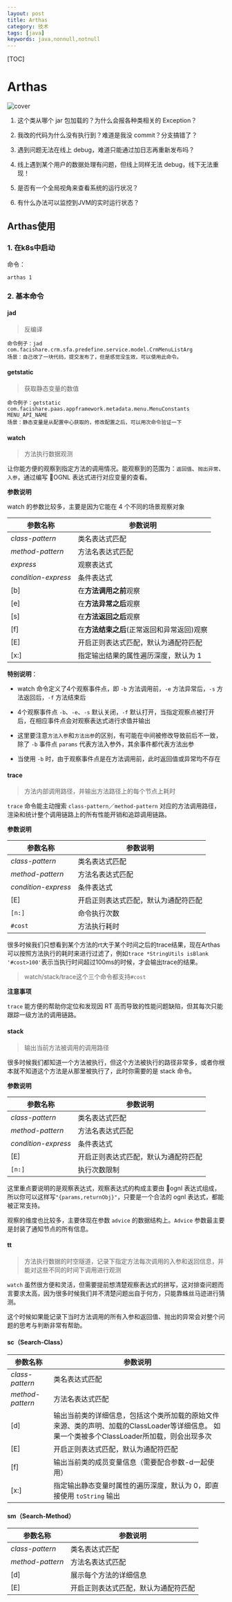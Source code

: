 ```yaml
---
layout: post
title: Arthas
category: 技术
tags: [java]
keywords: java,nonnull,notnull
---
```


[TOC]



# Arthas

![cover](https://alibaba.github.io/arthas/_images/arthas.png)

1. 这个类从哪个 jar 包加载的？为什么会报各种类相关的 Exception？

2. 我改的代码为什么没有执行到？难道是我没 commit？分支搞错了？

3. 遇到问题无法在线上 debug，难道只能通过加日志再重新发布吗？

4. 线上遇到某个用户的数据处理有问题，但线上同样无法 debug，线下无法重现！

5. 是否有一个全局视角来查看系统的运行状况？

6. 有什么办法可以监控到JVM的实时运行状态？

   

## Arthas使用

### 1. 在k8s中启动

命令：

```shell
arthas 1
```


### 2. 基本命令

####  jad

> 反编译

```
命令例子：jad com.facishare.crm.sfa.predefine.service.model.CrmMenuListArg
场景：自己改了一块代码，提交发布了，但是感觉没生效，可以使用此命令。
```

#### getstatic

> 获取静态变量的数值

```
命令例子：getstatic com.facishare.paas.appframework.metadata.menu.MenuConstants MENU_API_NAME
场景：静态变量是从配置中心获取的，修改配置之后，可以用次命令验证一下
```

#### watch

> 方法执行数据观测

让你能方便的观察到指定方法的调用情况。能观察到的范围为：`返回值`、`抛出异常`、`入参`，通过编写 OGNL 表达式进行对应变量的查看。

**参数说明**

watch 的参数比较多，主要是因为它能在 4 个不同的场景观察对象

| 参数名称            | 参数说明                                   |
| ------------------- | ------------------------------------------ |
| *class-pattern*     | 类名表达式匹配                             |
| *method-pattern*    | 方法名表达式匹配                           |
| *express*           | 观察表达式                                 |
| *condition-express* | 条件表达式                                 |
| [b]                 | 在**方法调用之前**观察                     |
| [e]                 | 在**方法异常之后**观察                     |
| [s]                 | 在**方法返回之后**观察                     |
| [f]                 | 在**方法结束之后**(正常返回和异常返回)观察 |
| [E]                 | 开启正则表达式匹配，默认为通配符匹配       |
| [x:]                | 指定输出结果的属性遍历深度，默认为 1       |

**特别说明**：

- watch 命令定义了4个观察事件点，即 `-b` 方法调用前，`-e` 方法异常后，`-s` 方法返回后，`-f` 方法结束后

- 4个观察事件点 `-b`、`-e`、`-s` 默认关闭，`-f` 默认打开，当指定观察点被打开后，在相应事件点会对观察表达式进行求值并输出

- 这里要注意`方法入参`和`方法出参`的区别，有可能在中间被修改导致前后不一致，除了 `-b` 事件点 `params` 代表方法入参外，其余事件都代表方法出参

- 当使用 `-b` 时，由于观察事件点是在方法调用前，此时返回值或异常均不存在

#### trace

> 方法内部调用路径，并输出方法路径上的每个节点上耗时

`trace` 命令能主动搜索 `class-pattern`／`method-pattern` 对应的方法调用路径，渲染和统计整个调用链路上的所有性能开销和追踪调用链路。



**参数说明**

| 参数名称            | 参数说明                             |
| ------------------- | ------------------------------------ |
| *class-pattern*     | 类名表达式匹配                       |
| *method-pattern*    | 方法名表达式匹配                     |
| *condition-express* | 条件表达式                           |
| [E]                 | 开启正则表达式匹配，默认为通配符匹配 |
| `[n:]`              | 命令执行次数                         |
| `#cost`             | 方法执行耗时                         |

很多时候我们只想看到某个方法的rt大于某个时间之后的trace结果，现在Arthas可以按照方法执行的耗时来进行过滤了，例如`trace *StringUtils isBlank '#cost>100'`表示当执行时间超过100ms的时候，才会输出trace的结果。

> watch/stack/trace这个三个命令都支持`#cost`



**注意事项**

`trace` 能方便的帮助你定位和发现因 RT 高而导致的性能问题缺陷，但其每次只能跟踪一级方法的调用链路。

#### stack

> 输出当前方法被调用的调用路径

很多时候我们都知道一个方法被执行，但这个方法被执行的路径非常多，或者你根本就不知道这个方法是从那里被执行了，此时你需要的是 stack 命令。



**参数说明**

| 参数名称            | 参数说明                             |
| ------------------- | ------------------------------------ |
| *class-pattern*     | 类名表达式匹配                       |
| *method-pattern*    | 方法名表达式匹配                     |
| *condition-express* | 条件表达式                           |
| [E]                 | 开启正则表达式匹配，默认为通配符匹配 |
| `[n:]`              | 执行次数限制                         |

这里重点要说明的是观察表达式，观察表达式的构成主要由 ognl 表达式组成，所以你可以这样写`"{params,returnObj}"`，只要是一个合法的 ognl 表达式，都能被正常支持。

观察的维度也比较多，主要体现在参数 `advice` 的数据结构上。`Advice` 参数最主要是封装了通知节点的所有信息。

#### tt

> 方法执行数据的时空隧道，记录下指定方法每次调用的入参和返回信息，并能对这些不同的时间下调用进行观测

`watch` 虽然很方便和灵活，但需要提前想清楚观察表达式的拼写，这对排查问题而言要求太高，因为很多时候我们并不清楚问题出自于何方，只能靠蛛丝马迹进行猜测。

这个时候如果能记录下当时方法调用的所有入参和返回值、抛出的异常会对整个问题的思考与判断非常有帮助。

#### sc（Search-Class）

| 参数名称         | 参数说明                                                     |
| ---------------- | ------------------------------------------------------------ |
| *class-pattern*  | 类名表达式匹配                                               |
| *method-pattern* | 方法名表达式匹配                                             |
| [d]              | 输出当前类的详细信息，包括这个类所加载的原始文件来源、类的声明、加载的ClassLoader等详细信息。 如果一个类被多个ClassLoader所加载，则会出现多次 |
| [E]              | 开启正则表达式匹配，默认为通配符匹配                         |
| [f]              | 输出当前类的成员变量信息（需要配合参数-d一起使用）           |
| [x:]             | 指定输出静态变量时属性的遍历深度，默认为 0，即直接使用 `toString` 输出 |

#### sm（Search-Method）

| 参数名称         | 参数说明                             |
| ---------------- | ------------------------------------ |
| *class-pattern*  | 类名表达式匹配                       |
| *method-pattern* | 方法名表达式匹配                     |
| [d]              | 展示每个方法的详细信息               |
| [E]              | 开启正则表达式匹配，默认为通配符匹配 |



